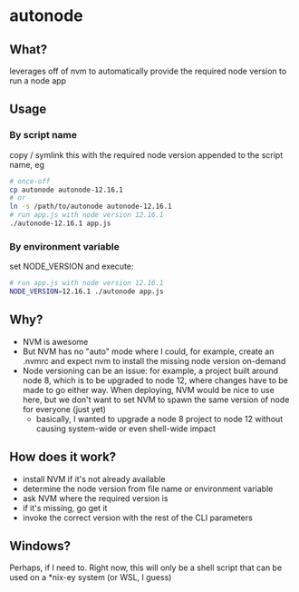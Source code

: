 # autonode

## What?
leverages off of nvm to automatically provide the required node version to run a node app

## Usage
### By script name
copy / symlink this with the required node version appended to the script name, eg
```sh
# once-off
cp autonode autonode-12.16.1
# or
ln -s /path/to/autonode autonode-12.16.1
# run app.js with node version 12.16.1
./autonode-12.16.1 app.js
```
### By environment variable
set NODE_VERSION and execute:
```sh
# run app.js with node version 12.16.1
NODE_VERSION=12.16.1 ./autonode app.js
```

## Why?
- NVM is awesome
- But NVM has no "auto" mode where I could, for example, create an .nvmrc and expect nvm to install
  the missing node version on-demand
- Node versioning can be an issue: for example, a project built around node 8, which is to be upgraded to node 12, 
  where changes have to be made to go either way. When deploying, NVM would be nice to use here, but we don't want
  to set NVM to spawn the same version of node for everyone (just yet)
  - basically, I wanted to upgrade a node 8 project to node 12 without causing system-wide or even shell-wide impact

## How does it work?
- install NVM if it's not already available
- determine the node version from file name or environment variable
- ask NVM where the required version is
- if it's missing, go get it
- invoke the correct version with the rest of the CLI parameters

## Windows?
Perhaps, if I need to. Right now, this will only be a shell script that can be used on a *nix-ey system (or WSL, I guess)
